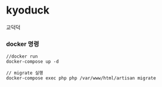# kyoduck
교덕덕

### docker 명령
````
//docker run
docker-compose up -d

// migrate 실행
docker-compose exec php php /var/www/html/artisan migrate
````
